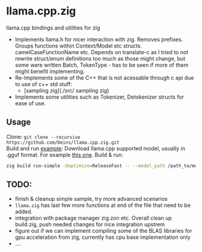 # llama.cpp.zig
llama.cpp bindings and utilities for zig

* Implements llama.h for nicer interaction with zig. Removes prefixes. Groups functions within Context/Model etc structs. camelCaseFunctionName etc. Depends on translate-c as I tried to not rewrite struct/enum definitions too much as those might change, but some were written Batch, TokenType - has to be seen if more of them might benefit implementing.
* Re-Implements some of the C++ that is not acessable through c api due to use of c++ std stuff:
    * [sampling zig](./src/ sampling zig)
* Implements some utilities such as Tokenizer, Detokenizer structs for ease of use.

## Usage
Clone: `git clone --recursive https://github.com/Deins/llama.cpp.zig.git`  
Build and run [example](examples/simple.zig):
Download llama.cpp supported model, usually in .gguf format. For example [this one](https://huggingface.co/TheBloke/rocket-3B-GGUF).
Build & run:
```bash
zig build run-simple -Doptimize=ReleaseFast -- --model_path /path_to/model.gguf --prompt "Hello! I am AI, and here are the 10 things I like to think about:"
```



## TODO:
* finish & cleanup simple sample, try more advanced scenarios
* `llama.zig` has last few more functions at end of the file that need to be added.
* integration with package manager zig.zon etc. Overall clean up build.zig, push needed changes for nice integration upstrem
* figure out if we can implement compiling some of the BLAS libraries for gpu acceleration from zig, currently has cpu base implementation only
* .... 
